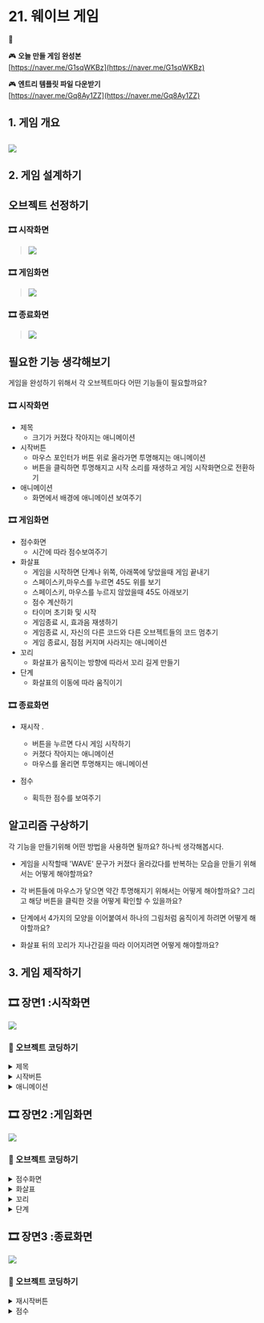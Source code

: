 # 21. 웨이브 게임 

🚩 

🎮  **오늘 만들 게임 완성본**   
[https://naver.me/G1sqWKBz](https://naver.me/G1sqWKBz) 

🎮  **엔트리 템플릿 파일 다운받기**   
[https://naver.me/Gq8Ay1ZZ](https://naver.me/Gq8Ay1ZZ)

## 1. 게임 개요
![](img/21_웨이브게임/0.gif)
- 

## 2. 게임 설계하기



## 오브젝트 선정하기 

### 🎞️ 시작화면 
> ![](img/21_웨이브게임/26.png)

### 🎞️ 게임화면 
> ![](img/21_웨이브게임/27.png)
  
### 🎞️ 종료화면 
> ![](img/21_웨이브게임/28.png)
  

## 필요한 기능 생각해보기

게임을 완성하기 위해서 각 오브젝트마다 어떤 기능들이 필요할까요?

### 🎞️ 시작화면 

- 제목 
  - 크기가 커졌다 작아지는 애니메이션
- 시작버튼
  - 마우스 포인터가 버튼 위로 올라가면 투명해지는 애니메이션 
  - 버튼을 클릭하면 투명해지고 시작 소리를 재생하고 게임 시작화면으로 전환하기 
- 애니메이션 
  - 화면에서 배경에 애니메이션 보여주기

### 🎞️ 게임화면 

- 점수화면 
  - 시간에 따라 점수보여주기 
- 화살표 
  - 게임을 시작하면 단계나 위쪽, 아래쪽에 닿았을때 게임 끝내기
  - 스페이스키,마우스를 누르면 45도 위를 보기
  - 스페이스키, 마우스를 누르지 않았을때 45도 아래보기
  - 점수 계산하기
  - 타이머 초기화 및 시작 
  - 게임종료 시, 효과음 재생하기
  - 게임종료 시, 자신의 다른 코드와 다른 오브젝트들의 코드 멈추기 
  - 게임 종료시, 점점 커지며 사라지는 애니메이션 
- 꼬리 
  - 화살표가 움직이는 방향에 따라서 꼬리 길게 만들기
- 단계 
  - 화살표의 이동에 따라 움직이기 

  
### 🎞️ 종료화면 
- 재시작 .
  - 버튼을 누르면 다시 게임 시작하기 
  - 커졌다 작아지는 애니메이션 
  - 마우스를 올리면 투명해지는 애니메이션 
  
- 점수
  - 획득한 점수를 보여주기

## 알고리즘 구상하기 

각 기능을 만들기위해 어떤 방법을 사용하면 될까요? 하나씩 생각해봅시다.
- 게임을 시작할때 'WAVE' 문구가 커졌다 올라갔다를 반복하는 모습을 만들기 위해서는 어떻게 해야할까요?

- 각 버튼들에 마우스가 닿으면 약간 투명해지기 위해서는 어떻게 해야할까요? 그리고 해당 버튼을 클릭한 것을 어떻게 확인할 수 있을까요?
- 단계에서 4가지의 모양을 이어붙여서 하나의 그림처럼 움직이게 하려면 어떻게 해야할까요?
- 화살표 뒤의 꼬리가 지나간길을 따라 이어지려면 어떻게 해야할까요?


## 3. 게임 제작하기

## 🎞️ 장면1 :시작화면 
![](img/21_웨이브게임/1.png)
### 🧩 오브젝트 코딩하기

<details>
<summary> 제목 </summary>

![](img/21_웨이브게임/4.png)

![](img/21_웨이브게임/7.png)

![](img/21_웨이브게임/8.png)

</details>

<details>
<summary> 시작버튼 </summary>

![](img/21_웨이브게임/5.png)

![](img/21_웨이브게임/9.png)

![](img/21_웨이브게임/10.png)

</details>

<details>
<summary> 애니메이션 </summary>

![](img/21_웨이브게임/6.png)

![](img/21_웨이브게임/11.png)

![](img/21_웨이브게임/12.png)

</details>

## 🎞️ 장면2 :게임화면 
![](img/21_웨이브게임/2.png)

### 🧩 오브젝트 코딩하기
<details>
<summary> 점수화면 </summary>

![](img/21_웨이브게임/13.png)

![](img/21_웨이브게임/14.png)

![](img/21_웨이브게임/15.png)

</details>

<details>
<summary> 화살표 </summary>

![](img/21_웨이브게임/17.png)

![](img/21_웨이브게임/18.png)

![](img/21_웨이브게임/29.png)

</details>

<details>
<summary> 꼬리 </summary>

![](img/21_웨이브게임/20.png)

![](img/21_웨이브게임/19.png)


</details>

<details>
<summary> 단계 </summary>

![](img/21_웨이브게임/21.png)
![](img/21_웨이브게임/22.png)

</details>





## 🎞️ 장면3 :종료화면 
![](img/21_웨이브게임/3.png)

### 🧩 오브젝트 코딩하기

<details>
<summary> 재시작버튼 </summary>

![](img/21_웨이브게임/23.png)

![](img/21_웨이브게임/24.png)

</details>

<details>
<summary> 점수 </summary>

![](img/21_웨이브게임/25.png)

</details>

